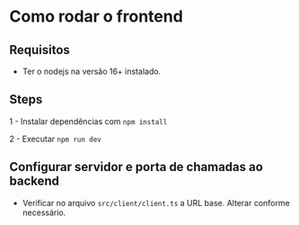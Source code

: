 # Como rodar o frontend

## Requisitos

- Ter o nodejs na versão 16+ instalado.

## Steps

1 - Instalar dependências com `npm install`

2 - Executar `npm run dev`

## Configurar servidor e porta de chamadas ao backend

- Verificar no arquivo `src/client/client.ts` a URL base. Alterar conforme necessário.
